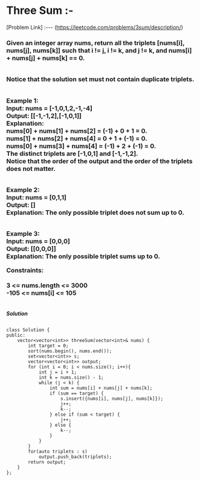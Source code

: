 # Three Sum :-

[Problem Link] :--- (https://leetcode.com/problems/3sum/description/)

<h3>
Given an integer array nums, return all the triplets [nums[i], nums[j], nums[k]] such that i != j, i != k, and j != k, and nums[i] + nums[j] + nums[k] == 0.<br><br>

Notice that the solution set must not contain duplicate triplets.<br><br>

Example 1:<br>
Input: nums = [-1,0,1,2,-1,-4]<br>
Output: [[-1,-1,2],[-1,0,1]]<br>
Explanation: <br>
nums[0] + nums[1] + nums[2] = (-1) + 0 + 1 = 0.<br>
nums[1] + nums[2] + nums[4] = 0 + 1 + (-1) = 0.<br>
nums[0] + nums[3] + nums[4] = (-1) + 2 + (-1) = 0.<br>
The distinct triplets are [-1,0,1] and [-1,-1,2].<br>
Notice that the order of the output and the order of the triplets does not matter.<br><br>

Example 2:<br>
Input: nums = [0,1,1]<br>
Output: []<br>
Explanation: The only possible triplet does not sum up to 0.<br><br>

Example 3: <br>
Input: nums = [0,0,0] <br>
Output: [[0,0,0]]<br>
Explanation: The only possible triplet sums up to 0.<br>
 
Constraints:<br><br>
3 <= nums.length <= 3000<br>
-105 <= nums[i] <= 105<br><br>
  
</h3>

***Solution***

```

class Solution {
public:
    vector<vector<int>> threeSum(vector<int>& nums) {
        int target = 0;
        sort(nums.begin(), nums.end());
        set<vector<int>> s;
        vector<vector<int>> output;
        for (int i = 0; i < nums.size(); i++){
            int j = i + 1;
            int k = nums.size() - 1;
            while (j < k) {
                int sum = nums[i] + nums[j] + nums[k];
                if (sum == target) {
                    s.insert({nums[i], nums[j], nums[k]});
                    j++;
                    k--;
                } else if (sum < target) {
                    j++;
                } else {
                    k--;
                }
            }
        }
        for(auto triplets : s)
            output.push_back(triplets);
        return output;
    }
};

```
